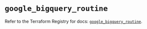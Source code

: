 # `google_bigquery_routine`

Refer to the Terraform Registry for docs: [`google_bigquery_routine`](https://registry.terraform.io/providers/hashicorp/google-beta/5.18.0/docs/resources/google_bigquery_routine).

